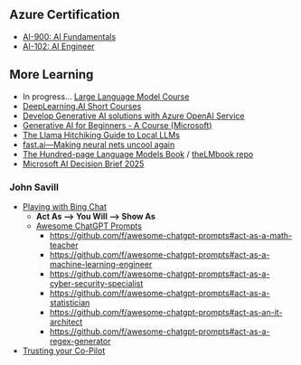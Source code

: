 ## Azure Certification
- [AI-900: AI Fundamentals](./AzureAIFundamentals/README.md)
- [AI-102: AI Engineer](./AzureAIEngineer/README.md)

## More Learning
- In progress... [Large Language Model Course](./LLMCourse/README.md)
- [DeepLearning.AI Short Courses](https://learn.deeplearning.ai/)
- [Develop Generative AI solutions with Azure OpenAI Service](https://learn.microsoft.com/en-us/training/paths/develop-ai-solutions-azure-openai/)
- [Generative AI for Beginners - A Course (Microsoft)](https://microsoft.github.io/generative-ai-for-beginners/#/)
- [The Llama Hitchiking Guide to Local LLMs](https://osanseviero.github.io/hackerllama/blog/posts/hitchhiker_guide/)
- [fast.ai—Making neural nets uncool again](https://www.fast.ai/)
- [The Hundred-page Language Models Book](https://thelmbook.com/) / [theLMbook repo](https://github.com/aburkov/theLMbook)
- [Microsoft AI Decision Brief 2025](MicrosoftAIDecisionBrief2025.pdf)

### John Savill
- [Playing with Bing Chat](https://www.youtube.com/watch?v=eWK_a0lGCCg)
  - **Act As --> You Will --> Show As**
  - [Awesome ChatGPT Prompts](https://github.com/f/awesome-chatgpt-prompts)
    - https://github.com/f/awesome-chatgpt-prompts#act-as-a-math-teacher
    - https://github.com/f/awesome-chatgpt-prompts#act-as-a-machine-learning-engineer
    - https://github.com/f/awesome-chatgpt-prompts#act-as-a-cyber-security-specialist
    - https://github.com/f/awesome-chatgpt-prompts#act-as-a-statistician
    - https://github.com/f/awesome-chatgpt-prompts#act-as-an-it-architect
    - https://github.com/f/awesome-chatgpt-prompts#act-as-a-regex-generator
- [Trusting your Co-Pilot](https://www.youtube.com/watch?v=7zT_T5TtZqs&t=12s)

